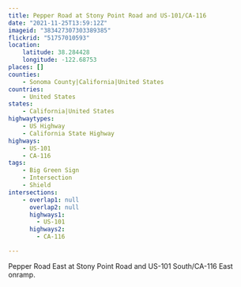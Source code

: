 ```yaml
---
title: Pepper Road at Stony Point Road and US-101/CA-116
date: "2021-11-25T13:59:12Z"
imageid: "383427307303389385"
flickrid: "51757010593"
location:
    latitude: 38.284428
    longitude: -122.68753
places: []
counties:
    - Sonoma County|California|United States
countries:
    - United States
states:
    - California|United States
highwaytypes:
    - US Highway
    - California State Highway
highways:
    - US-101
    - CA-116
tags:
    - Big Green Sign
    - Intersection
    - Shield
intersections:
    - overlap1: null
      overlap2: null
      highways1:
        - US-101
      highways2:
        - CA-116

---
```

Pepper Road East at Stony Point Road and US-101 South/CA-116 East onramp.